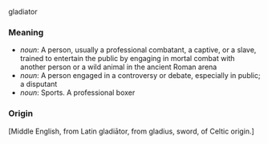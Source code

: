 gladiator
### Meaning
+ _noun_: A person, usually a professional combatant, a captive, or a slave, trained to entertain the public by engaging in mortal combat with another person or a wild animal in the ancient Roman arena
+ _noun_: A person engaged in a controversy or debate, especially in public; a disputant
+ _noun_: Sports. A professional boxer

### Origin

[Middle English, from Latin gladiātor, from gladius, sword, of Celtic origin.]
